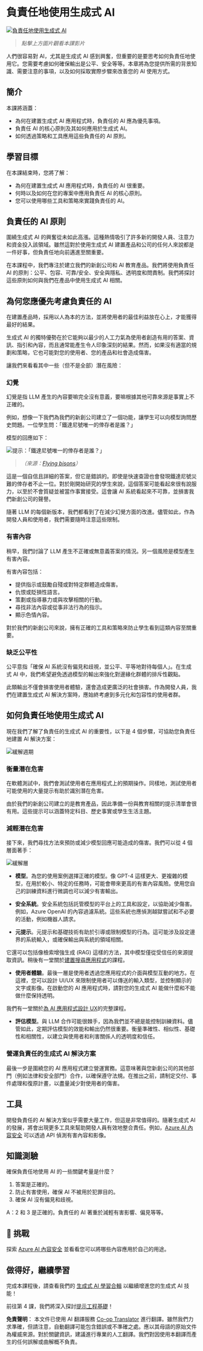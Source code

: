 <!--
CO_OP_TRANSLATOR_METADATA:
{
  "original_hash": "7f8f4c11f8c1cb6e1794442dead414ea",
  "translation_date": "2025-07-09T08:45:44+00:00",
  "source_file": "03-using-generative-ai-responsibly/README.md",
  "language_code": "zh-tw"
}
-->
# 負責任地使用生成式 AI

[![負責任地使用生成式 AI](../../../translated_images/03-lesson-banner.1ed56067a452d97709d51f6cc8b6953918b2287132f4909ade2008c936cd4af9.en.png)](https://aka.ms/gen-ai-lesson3-gh?WT.mc_id=academic-105485-koreyst)

> _點擊上方圖片觀看本課影片_

人們很容易對 AI，尤其是生成式 AI 感到興奮，但重要的是要思考如何負責任地使用它。您需要考慮如何確保輸出是公平、安全等等。本章將為您提供所需的背景知識、需要注意的事項，以及如何採取實際步驟來改善您的 AI 使用方式。

## 簡介

本課將涵蓋：

- 為何在建置生成式 AI 應用程式時，負責任的 AI 應為優先事項。
- 負責任 AI 的核心原則及其如何應用於生成式 AI。
- 如何透過策略和工具應用這些負責任的 AI 原則。

## 學習目標

在本課結束時，您將了解：

- 為何在建置生成式 AI 應用程式時，負責任的 AI 很重要。
- 何時以及如何在您的專案中應用負責任 AI 的核心原則。
- 您可以使用哪些工具和策略來實踐負責任的 AI。

## 負責任的 AI 原則

圍繞生成式 AI 的興奮從未如此高漲。這種熱情吸引了許多新的開發人員、注意力和資金投入該領域。雖然這對於使用生成式 AI 建置產品和公司的任何人來說都是一件好事，但負責任地向前邁進至關重要。

在本課程中，我們專注於建立我們的新創公司和 AI 教育產品。我們將使用負責任 AI 的原則：公平、包容、可靠/安全、安全與隱私、透明度和問責制。我們將探討這些原則如何與我們在產品中使用生成式 AI 相關。

## 為何您應優先考慮負責任的 AI

在建置產品時，採用以人為本的方法，並將使用者的最佳利益放在心上，才能獲得最好的結果。

生成式 AI 的獨特優勢在於它能夠以最少的人工力氣為使用者創造有用的答案、資訊、指引和內容，而且通常能產生令人印象深刻的結果。然而，如果沒有適當的規劃和策略，它也可能對您的使用者、您的產品和社會造成傷害。

讓我們來看看其中一些（但不是全部）潛在風險：

### 幻覺

幻覺是指 LLM 產生的內容要嘛完全沒有意義，要嘛根據其他可靠來源是事實上不正確的。

例如，想像一下我們為我們的新創公司建立了一個功能，讓學生可以向模型詢問歷史問題。一位學生問：「鐵達尼號唯一的倖存者是誰？」

模型的回應如下：

![提示：「鐵達尼號唯一的倖存者是誰？」](../../../03-using-generative-ai-responsibly/images/ChatGPT-titanic-survivor-prompt.webp)

> _（來源：[Flying bisons](https://flyingbisons.com?WT.mc_id=academic-105485-koreyst)）_

這是一個自信且詳細的答案，但它是錯誤的。即使是快速查證也會發現鐵達尼號災難的倖存者不止一位。對於剛開始研究的學生來說，這個答案可能看起來很有說服力，以至於不會質疑並被當作事實接受。這會讓 AI 系統看起來不可靠，並損害我們新創公司的聲譽。

隨著 LLM 的每個新版本，我們都看到了在減少幻覺方面的改進。儘管如此，作為開發人員和使用者，我們需要隨時注意這些限制。

### 有害內容

稍早，我們討論了 LLM 產生不正確或無意義答案的情況。另一個風險是模型產生有害內容。

有害內容包括：

- 提供指示或鼓勵自殘或對特定群體造成傷害。
- 仇恨或貶損性語言。
- 策劃或指導暴力或與攻擊相關的行動。
- 尋找非法內容或從事非法行為的指示。
- 顯示色情內容。

對於我們的新創公司來說，擁有正確的工具和策略來防止學生看到這類內容至關重要。

### 缺乏公平性

公平意指「確保 AI 系統沒有偏見和歧視，並公平、平等地對待每個人」。在生成式 AI 中，我們希望避免透過模型的輸出來強化對邊緣化群體的排斥性觀點。

此類輸出不僅會損害使用者體驗，還會造成更廣泛的社會損害。作為開發人員，我們在建置生成式 AI 解決方案時，應始終考慮到多元化和包容性的使用者群。

## 如何負責任地使用生成式 AI

現在我們了解了負責任的生成式 AI 的重要性，以下是 4 個步驟，可協助您負責任地建置 AI 解決方案：

![緩解週期](../../../translated_images/mitigate-cycle.babcd5a5658e1775d5f2cb47f2ff305cca090400a72d98d0f9e57e9db5637c72.en.png)

### 衡量潛在危害

在軟體測試中，我們會測試使用者在應用程式上的預期操作。同樣地，測試使用者可能使用的大量提示有助於識別潛在危害。

由於我們的新創公司建立的是教育產品，因此準備一份與教育相關的提示清單會很有用。這些提示可以涵蓋特定科目、歷史事實或學生生活主題。

### 減輕潛在危害

接下來，我們尋找方法來預防或減少模型回應可能造成的傷害。我們可以從 4 個層面著手：

![緩解層](../../../translated_images/mitigation-layers.377215120b9a1159a8c3982c6bbcf41b6adf8c8fa04ce35cbaeeb13b4979cdfc.en.png)

- **模型**。為您的使用案例選擇正確的模型。像 GPT-4 這樣更大、更複雜的模型，在用於較小、特定的任務時，可能會帶來更高的有害內容風險。使用您自己的訓練資料進行微調也可以減少有害輸出。

- **安全系統**。安全系統包括託管模型的平台上的工具和設定，以協助減少傷害。例如，Azure OpenAI 的內容過濾系統。這些系統也應偵測越獄嘗試和不必要的活動，例如機器人請求。

- **元提示**。元提示和基礎技術有助於引導或限制模型的行為。這可能涉及設定邊界的系統輸入，或確保輸出與系統的領域相關。

它還可以包括像檢索增強生成 (RAG) 這樣的方法，其中模型僅從受信任的來源提取資訊。稍後有一堂關於[建置搜尋應用程式](../08-building-search-applications/README.md?WT.mc_id=academic-105485-koreyst)的課程。

- **使用者體驗**。最後一層是使用者透過您應用程式的介面與模型互動的地方。在這裡，您可以設計 UI/UX 來限制使用者可以傳送的輸入類型，並控制顯示的文字或影像。在啟動您的 AI 應用程式時，請對您的生成式 AI 能做什麼和不能做什麼保持透明。

我們有一堂關於[為 AI 應用程式設計 UX](../12-designing-ux-for-ai-applications/README.md?WT.mc_id=academic-105485-koreyst)的完整課程。

- **評估模型**。與 LLM 合作可能很棘手，因為我們並不總是能控制訓練資料。儘管如此，定期評估模型的效能和輸出仍然很重要。衡量準確性、相似性、基礎性和相關性，以建立與使用者和利害關係人的透明度和信任。

### 營運負責任的生成式 AI 解決方案

最後一步是圍繞您的 AI 應用程式建立營運實務。這意味著與您新創公司的其他部門（例如法律和安全部門）合作，以確保遵守法規。在推出之前，請制定交付、事件處理和復原計畫，以盡量減少對使用者的傷害。

## 工具

開發負責任的 AI 解決方案似乎需要大量工作，但這是非常值得的。隨著生成式 AI 的發展，將會出現更多工具來幫助開發人員有效地整合責任。例如，[Azure AI 內容安全](https://learn.microsoft.com/azure/ai-services/content-safety/overview?WT.mc_id=academic-105485-koreyst) 可以透過 API 偵測有害內容和影像。

## 知識測驗

確保負責任地使用 AI 的一些關鍵考量是什麼？

1. 答案是正確的。
2. 防止有害使用，確保 AI 不被用於犯罪目的。
3. 確保 AI 沒有偏見和歧視。

A：2 和 3 是正確的。負責任的 AI 著重於減輕有害影響、偏見等等。

## 🚀 挑戰

探索 [Azure AI 內容安全](https://learn.microsoft.com/azure/ai-services/content-safety/overview?WT.mc_id=academic-105485-koreyst) 並看看您可以將哪些內容應用於自己的用途。

## 做得好，繼續學習

完成本課程後，請查看我們的 [生成式 AI 學習合輯](https://aka.ms/genai-collection?WT.mc_id=academic-105485-koreyst) 以繼續增進您的生成式 AI 技能！

前往第 4 課，我們將深入探討[提示工程基礎](../04-prompt-engineering-fundamentals/README.md?WT.mc_id=academic-105485-koreyst)！

**免責聲明**：
本文件已使用 AI 翻譯服務 [Co-op Translator](https://github.com/Azure/co-op-translator) 進行翻譯。雖然我們力求準確，但請注意，自動翻譯可能包含錯誤或不準確之處。應以其母語的原始文件為權威來源。對於關鍵資訊，建議進行專業的人工翻譯。我們對因使用本翻譯而產生的任何誤解或曲解概不負責。